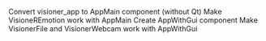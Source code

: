 Convert visioner_app to AppMain component (without Qt)
Make VisioneREmotion work with AppMain
Create AppWithGui component
Make VisionerFile and VisionerWebcam work with AppWithGui

